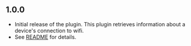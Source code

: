 ## 1.0.0

* Initial release of the plugin. This plugin retrieves information about a device's connection to wifi.
* See [README](./README.md) for details.
